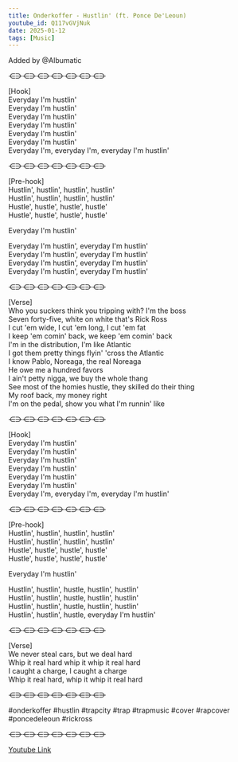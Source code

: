 ```yaml
---
title: Onderkoffer - Hustlin' (ft. Ponce De'Leoun)
youtube_id: Q117vGVjNuk
date: 2025-01-12
tags: [Music]
---
```

Added by @Albumatic  

⋲⋺⋲⋺⋲⋺⋲⋺⋲⋺⋲⋺⋲⋺  

[Hook]  
Everyday I'm hustlin'  
Everyday I'm hustlin'  
Everyday I'm hustlin'  
Everyday I'm hustlin'  
Everyday I'm hustlin'  
Everyday I'm hustlin'  
Everyday I'm, everyday I'm, everyday I'm hustlin'  

⋲⋺⋲⋺⋲⋺⋲⋺⋲⋺⋲⋺⋲⋺  

[Pre-hook]  
Hustlin', hustlin', hustlin', hustlin'  
Hustlin', hustlin', hustlin', hustlin'  
Hustle', hustle', hustle', hustle'  
Hustle', hustle', hustle', hustle'  

Everyday I'm hustlin'  

Everyday I'm hustlin', everyday I'm hustlin'  
Everyday I'm hustlin', everyday I'm hustlin'  
Everyday I'm hustlin', everyday I'm hustlin'  
Everyday I'm hustlin', everyday I'm hustlin'  

⋲⋺⋲⋺⋲⋺⋲⋺⋲⋺⋲⋺⋲⋺  

[Verse]  
Who you suckers think you tripping with? I'm the boss  
Seven forty-five, white on white that's Rick Ross  
I cut 'em wide, I cut 'em long, I cut 'em fat  
I keep 'em comin' back, we keep 'em comin' back  
I'm in the distribution, I'm like Atlantic  
I got them pretty things flyin' 'cross the Atlantic  
I know Pablo, Noreaga, the real Noreaga  
He owe me a hundred favors  
I ain't petty nigga, we buy the whole thang  
See most of the homies hustle, they skilled do their thing  
My roof back, my money right  
I'm on the pedal, show you what I'm runnin' like  

⋲⋺⋲⋺⋲⋺⋲⋺⋲⋺⋲⋺⋲⋺  

[Hook]  
Everyday I'm hustlin'  
Everyday I'm hustlin'  
Everyday I'm hustlin'  
Everyday I'm hustlin'  
Everyday I'm hustlin'  
Everyday I'm hustlin'  
Everyday I'm, everyday I'm, everyday I'm hustlin'  

⋲⋺⋲⋺⋲⋺⋲⋺⋲⋺⋲⋺⋲⋺  

[Pre-hook]  
Hustlin', hustlin', hustlin', hustlin'  
Hustlin', hustlin', hustlin', hustlin'  
Hustle', hustle', hustle', hustle'  
Hustle', hustle', hustle', hustle'  

Everyday I'm hustlin'  

Hustlin', hustlin', hustle, hustlin', hustlin'  
Hustlin', hustlin', hustle, hustlin', hustlin'  
Hustlin', hustlin', hustle, hustlin', hustlin'  
Hustlin', hustlin', hustle, everyday I'm hustlin'  

⋲⋺⋲⋺⋲⋺⋲⋺⋲⋺⋲⋺⋲⋺  

[Verse]  
We never steal cars, but we deal hard  
Whip it real hard whip it whip it real hard  
I caught a charge, I caught a charge  
Whip it real hard, whip it whip it real hard  

⋲⋺⋲⋺⋲⋺⋲⋺⋲⋺⋲⋺⋲⋺  

#onderkoffer #hustlin #trapcity #trap #trapmusic #cover #rapcover #poncedeleoun #rickross  

⋲⋺⋲⋺⋲⋺⋲⋺⋲⋺⋲⋺⋲⋺  

[Youtube Link](https://www.youtube.com/watch?v=Q117vGVjNuk)  
